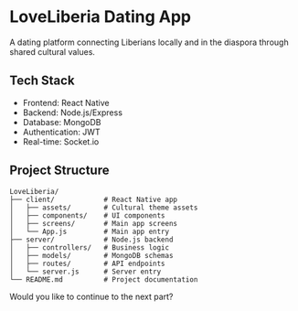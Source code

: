 # LoveLiberia Dating App

A dating platform connecting Liberians locally and in the diaspora through shared cultural values.

## Tech Stack
- Frontend: React Native
- Backend: Node.js/Express
- Database: MongoDB
- Authentication: JWT
- Real-time: Socket.io

## Project Structure
```
LoveLiberia/
├── client/            # React Native app
│   ├── assets/        # Cultural theme assets
│   ├── components/    # UI components
│   ├── screens/       # Main app screens
│   └── App.js         # Main app entry
├── server/            # Node.js backend
│   ├── controllers/   # Business logic
│   ├── models/        # MongoDB schemas
│   ├── routes/        # API endpoints
│   └── server.js      # Server entry
└── README.md          # Project documentation
```

Would you like to continue to the next part?
